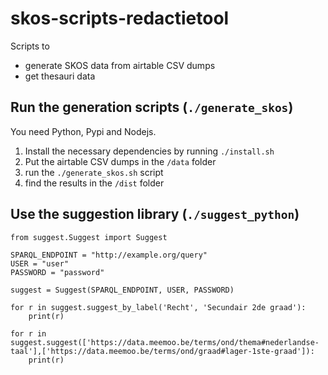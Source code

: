 # skos-scripts-redactietool
Scripts to 

- generate SKOS data from airtable CSV dumps
- get thesauri data

## Run the generation scripts (`./generate_skos`)

You need Python, Pypi and Nodejs.

1. Install the necessary dependencies by running `./install.sh`
2. Put the airtable CSV dumps in the `/data` folder
3. run the `./generate_skos.sh` script
4. find the results in the `/dist` folder
## Use the suggestion library (`./suggest_python`)

```
from suggest.Suggest import Suggest

SPARQL_ENDPOINT = "http://example.org/query"
USER = "user"
PASSWORD = "password"

suggest = Suggest(SPARQL_ENDPOINT, USER, PASSWORD)

for r in suggest.suggest_by_label('Recht', 'Secundair 2de graad'):
    print(r)

for r in suggest.suggest(['https://data.meemoo.be/terms/ond/thema#nederlandse-taal'],['https://data.meemoo.be/terms/ond/graad#lager-1ste-graad']):
    print(r)

```



